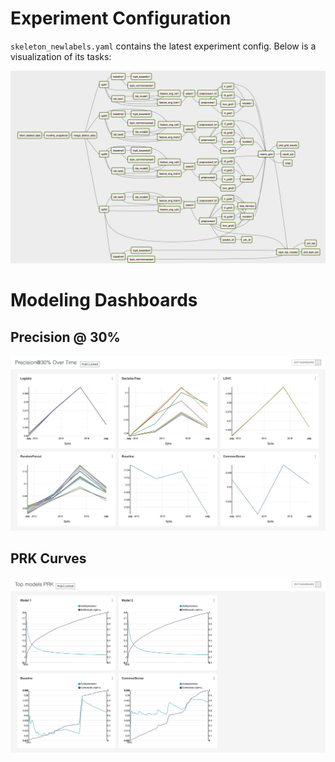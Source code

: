 # Experiment Configuration

`skeleton_newlabels.yaml` contains the latest experiment config. Below is a visualization of its tasks: 

![pipeline configuration](../figures/skeleton_newlablels.jpg) 


# Modeling Dashboards

## Precision @ 30%

![precision at 30% over time](../figures/precision-30-over-time.jpg) 

## PRK Curves

![top prk](../figures/top-models-prk.jpg) 